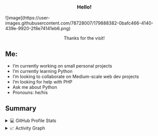 <h3 align="center">Hello!</h3>
![image](https://user-images.githubusercontent.com/78728007/179888382-0bafc466-4140-439e-9920-2f8e74141eb6.png)

  <p align="center">
    Thanks for the visit!

<!--
**pj-commits/pj-commits** is a ✨ _special_ ✨ repository because its `README.md` (this file) appears on your GitHub profile.
-->
## Me:


- I’m currently working on small personal projects
- I’m currently learning Python
- I’m looking to collaborate on Medium-scale web dev projects
- I’m looking for help with PHP
- Ask me about Python
- Pronouns: he/his

## Summary

<details> 
  <summary>💻 GitHub Profile Stats</summary>
  <div>
    <h2 align="center"> 📊 Github stats </h2>
      <br/>
        <p align="center">
          <a href="https://github.com/pj-commits/">
          <img src="https://github-readme-stats.vercel.app/api/top-langs/?username=1999AZZAR&langs_count=6&theme=gruvbox&layout=compact&hide_border=true" alt="1999AZZAR :: Top Langs" /></a>
        </p>
        <p align="center">
          <a href="https://github.com/pj-commits">
          <img width="49.5%" src="https://github-readme-stats.vercel.app/api?username=1999AZZAR&show_icons=true&theme=gruvbox&hide_border=true" />
          <img width="49.5%" src="https://github-readme-streak-stats.herokuapp.com/?user=1999AZZAR&theme=gruvbox&hide_border=true" />
          </a>
       </p>
     <br>
  </div>    
</details>

<details>
  <summary>📈 Activity Graph</summary>
  <br/>
  <h2 align="center"> my current activity </h2>
<a href="https://github.com/ashutosh00710/github-readme-activity-graph"><img alt="My Activity Graph" src="https://activity-graph.herokuapp.com/graph/?username=1999azzar&bg_color=000&color=fff&line=00E676&point=fff&hide_border=true" /></a>
</details>
